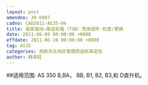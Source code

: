 ```yaml
---
layout: post
amendno: 39-6987
cadno: CAD2011-AS35-04
title: 尾桨驱动—尾齿轮箱（TGB）壳体组件-检查/更换
date: 2011-06-09 00:00:00 +0800
effdate: 2011-06-10 00:00:00 +0800
tag: AS35
categories: 民航东北地区管理局适航审定处
author: 韩来柱
---
```


##适用范围:
AS 350 B,BA， BB, B1, B2, B3,和  D直升机。

